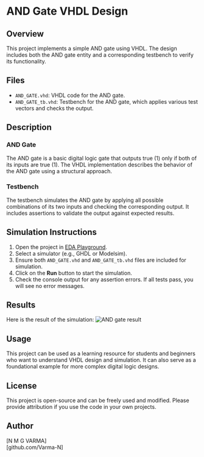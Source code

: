 # AND Gate VHDL Design

## Overview
This project implements a simple AND gate using VHDL. The design includes both the AND gate entity and a corresponding testbench to verify its functionality.

## Files
- `AND_GATE.vhd`: VHDL code for the AND gate.
- `AND_GATE_tb.vhd`: Testbench for the AND gate, which applies various test vectors and checks the output.

## Description
### AND Gate
The AND gate is a basic digital logic gate that outputs true (1) only if both of its inputs are true (1). The VHDL implementation describes the behavior of the AND gate using a structural approach.

### Testbench
The testbench simulates the AND gate by applying all possible combinations of its two inputs and checking the corresponding output. It includes assertions to validate the output against expected results.

## Simulation Instructions
1. Open the project in [EDA Playground](https://www.edaplayground.com/).
2. Select a simulator (e.g., GHDL or Modelsim).
3. Ensure both `AND_GATE.vhd` and `AND_GATE_tb.vhd` files are included for simulation.
4. Click on the **Run** button to start the simulation.
5. Check the console output for any assertion errors. If all tests pass, you will see no error messages.

## Results
Here is the result of the simulation:
![AND gate result](https://github.com/user-attachments/assets/ace4d492-db83-4692-aa5a-5575d0423f8f)


## Usage
This project can be used as a learning resource for students and beginners who want to understand VHDL design and simulation. It can also serve as a foundational example for more complex digital logic designs.

## License
This project is open-source and can be freely used and modified. Please provide attribution if you use the code in your own projects.

## Author
[N M G VARMA]  
[github.com/Varma-N]

